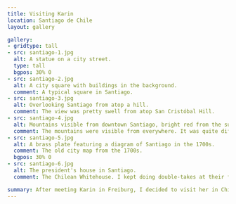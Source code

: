 ```yaml
---
title: Visiting Karin
location: Santiago de Chile
layout: gallery

gallery:
- gridtype: tall
- src: santiago-1.jpg
  alt: A statue on a city street.
  type: tall
  bgpos: 30% 0
- src: santiago-2.jpg
  alt: A city square with buildings in the background.
  comment: A typical square in Santiago.
- src: santiago-3.jpg
  alt: Overlooking Santiago from atop a hill.
  comment: The view was pretty swell from atop San Cristóbal Hill.
- src: santiago-4.jpg
  alt: Mountains visible from downtown Santiago, bright red from the sunset.
  comment: The mountains were visible from everywhere. It was quite different than what I'm used to.
- src: santiago-5.jpg
  alt: A brass plate featuring a diagram of Santiago in the 1700s.
  comment: The old city map from the 1700s.
  bgpos: 30% 0
- src: santiago-6.jpg
  alt: The president's house in Santiago.
  comment: The Chilean Whitehouse. I kept doing double-takes at their flag since it's so similar to the Texas flag.

summary: After meeting Karin in Freiburg, I decided to visit her in Chile where she was taking time off work to travel. My first destination was Santiago, where she lived at the time.
---
```

